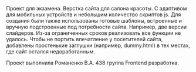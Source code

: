 Проект для экзамена. Верстка сайта для салона красоты. С адаптивом для мобильных устройств и небольшим количество скриптов js. Для создания были также использованы готовые шаблоны, встроенные и вручную подстроенные под потребности сайта. Например, две версии слайдеров. Из-за ограниченных сроков реализовать все функции не удалось. Чтобы не портить впечатление у посетителей сайта, добавлены простенькие заглушки (например, dummy.html) в тех местах, где сайт остался недоработанным. 

Проект выполнила Романенко В.А. 438 группа Frontend разработка.
